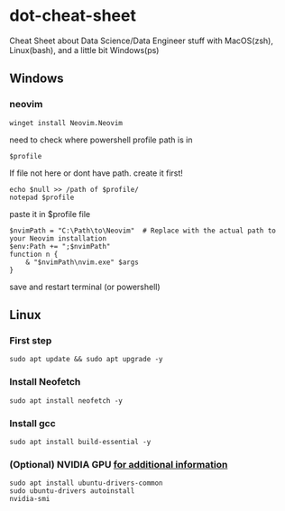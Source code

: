 # dot-cheat-sheet
Cheat Sheet about Data Science/Data Engineer stuff with MacOS(zsh), Linux(bash), and a little bit Windows(ps)

## Windows
### neovim
```
winget install Neovim.Neovim
```
need to check where powershell profile path is in
```
$profile
```
If file not here or dont have path. create it first!
```
echo $null >> /path of $profile/
notepad $profile
```
paste it in $profile file
```
$nvimPath = "C:\Path\to\Neovim"  # Replace with the actual path to your Neovim installation
$env:Path += ";$nvimPath"
function n {
    & "$nvimPath\nvim.exe" $args
}
```
save and restart terminal (or powershell)

## Linux
### First step
```
sudo apt update && sudo apt upgrade -y
```
### Install Neofetch
```
sudo apt install neofetch -y
```
### Install gcc
```
sudo apt install build-essential -y
```
### (Optional) NVIDIA GPU [for additional information](https://ubuntu.com/tutorials/enabling-gpu-acceleration-on-ubuntu-on-wsl2-with-the-nvidia-cuda-platform#1-overview)
```
sudo apt install ubuntu-drivers-common
sudo ubuntu-drivers autoinstall
nvidia-smi
```
